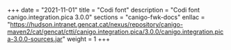 +++
date        = "2021-11-01"
title       = "Codi font"
description = "Codi font canigo.integration.pica 3.0.0"
sections    = "canigo-fwk-docs"
enllac		= "https://hudson.intranet.gencat.cat/nexus/repository/canigo-maven2/cat/gencat/ctti/canigo.integration.pica/3.0.0/canigo.integration.pica-3.0.0-sources.jar"
weight		= 1
+++

